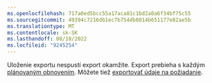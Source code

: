 ```yaml
---
ms.openlocfilehash: 717a0ed5bcc55a17aca81c1bd2a0a6f34bf75c55
ms.sourcegitcommit: 49394c7216db1ec7b754db6014b651177e82ae5b
ms.translationtype: MT
ms.contentlocale: sk-SK
ms.lasthandoff: 08/10/2022
ms.locfileid: "9245254"
---
```

Uloženie exportu nespustí export okamžite. Export prebieha s každým [plánovaným obnovením](../schedule-refresh.md). Môžete tiež [exportovať údaje na požiadanie](../export-destinations.md#run-exports-on-demand).